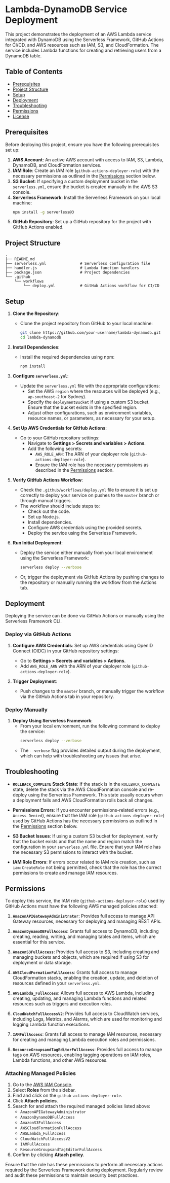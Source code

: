 # Lambda-DynamoDB Service Deployment

This project demonstrates the deployment of an AWS Lambda service integrated with DynamoDB using the Serverless Framework, GitHub Actions for CI/CD, and AWS resources such as IAM, S3, and CloudFormation. The service includes Lambda functions for creating and retrieving users from a DynamoDB table.

## Table of Contents

- [Prerequisites](#prerequisites)
- [Project Structure](#project-structure)
- [Setup](#setup)
- [Deployment](#deployment)
- [Troubleshooting](#troubleshooting)
- [Permissions](#permissions)
- [License](#license)

## Prerequisites

Before deploying this project, ensure you have the following prerequisites set up:

1. **AWS Account**: An active AWS account with access to IAM, S3, Lambda, DynamoDB, and CloudFormation services.
2. **IAM Role**: Create an IAM role (`github-actions-deployer-role`) with the necessary permissions as outlined in the [Permissions](#permissions) section below.
3. **S3 Bucket**: If specifying a custom deployment bucket in the `serverless.yml`, ensure the bucket is created manually in the AWS S3 console.
4. **Serverless Framework**: Install the Serverless Framework on your local machine:
   ```bash
   npm install -g serverless@3
5. **GitHub Repository**: Set up a GitHub repository for the project with GitHub Actions enabled.

## Project Structure

```plaintext
.
├── README.md
├── serverless.yml               # Serverless configuration file
├── handler.js                   # Lambda function handlers
├── package.json                 # Project dependencies
└── .github
    └── workflows
        └── deploy.yml           # GitHub Actions workflow for CI/CD
```

## Setup

1. **Clone the Repository**:
   - Clone the project repository from GitHub to your local machine:
     ```bash
     git clone https://github.com/your-username/lambda-dynamodb.git
     cd lambda-dynamodb
     ```

2. **Install Dependencies**:
   - Install the required dependencies using npm:
     ```bash
     npm install
     ```

3. **Configure `serverless.yml`**:
   - Update the `serverless.yml` file with the appropriate configurations:
     - Set the AWS `region` where the resources will be deployed (e.g., `ap-southeast-2` for Sydney).
     - Specify the `deploymentBucket` if using a custom S3 bucket. Ensure that the bucket exists in the specified region.
     - Adjust other configurations, such as environment variables, resource names, or parameters, as necessary for your setup.

4. **Set Up AWS Credentials for GitHub Actions**:
   - Go to your GitHub repository settings:
     - Navigate to **Settings > Secrets and variables > Actions**.
     - Add the following secrets:
       - `AWS_ROLE_ARN`: The ARN of your deployer role (`github-actions-deployer-role`).
       - Ensure the IAM role has the necessary permissions as described in the [Permissions](#permissions) section.

5. **Verify GitHub Actions Workflow**:
   - Check the `.github/workflows/deploy.yml` file to ensure it is set up correctly to deploy your service on pushes to the `master` branch or through manual triggers.
   - The workflow should include steps to:
     - Check out the code.
     - Set up Node.js.
     - Install dependencies.
     - Configure AWS credentials using the provided secrets.
     - Deploy the service using the Serverless Framework.

6. **Run Initial Deployment**:
   - Deploy the service either manually from your local environment using the Serverless Framework:
     ```bash
     serverless deploy --verbose
     ```
   - Or, trigger the deployment via GitHub Actions by pushing changes to the repository or manually running the workflow from the Actions tab.

## Deployment

Deploying the service can be done via GitHub Actions or manually using the Serverless Framework CLI.

### Deploy via GitHub Actions

1. **Configure AWS Credentials**: Set up AWS credentials using OpenID Connect (OIDC) in your GitHub repository settings:
   - Go to **Settings > Secrets and variables > Actions**.
   - Add `AWS_ROLE_ARN` with the ARN of your deployer role (`github-actions-deployer-role`).

2. **Trigger Deployment**:
   - Push changes to the `master` branch, or manually trigger the workflow via the GitHub Actions tab in your repository.

### Deploy Manually

1. **Deploy Using Serverless Framework**:
   - From your local environment, run the following command to deploy the service:
     ```bash
     serverless deploy --verbose
     ```
   - The `--verbose` flag provides detailed output during the deployment, which can help with troubleshooting any issues that arise.

## Troubleshooting

- **`ROLLBACK_COMPLETE` Stack State**: If the stack is in the `ROLLBACK_COMPLETE` state, delete the stack via the AWS CloudFormation console and re-deploy using the Serverless Framework. This state usually occurs when a deployment fails and AWS CloudFormation rolls back all changes.
  
- **Permissions Errors**: If you encounter permissions-related errors (e.g., `Access Denied`), ensure that the IAM role (`github-actions-deployer-role`) used by GitHub Actions has the necessary permissions as outlined in the [Permissions](#permissions) section below.

- **S3 Bucket Issues**: If using a custom S3 bucket for deployment, verify that the bucket exists and that the name and region match the configuration in your `serverless.yml` file. Ensure that your IAM role has the necessary S3 permissions to interact with the bucket.

- **IAM Role Errors**: If errors occur related to IAM role creation, such as `iam:CreateRole` not being permitted, check that the role has the correct permissions to create and manage IAM resources.

## Permissions

To deploy this service, the IAM role (`github-actions-deployer-role`) used by GitHub Actions must have the following AWS managed policies attached:

1. **`AmazonAPIGatewayAdministrator`**: Provides full access to manage API Gateway resources, necessary for deploying and managing REST APIs.
   
2. **`AmazonDynamoDBFullAccess`**: Grants full access to DynamoDB, including creating, reading, writing, and managing tables and items, which are essential for this service.

3. **`AmazonS3FullAccess`**: Provides full access to S3, including creating and managing buckets and objects, which are required if using S3 for deployment or data storage.

4. **`AWSCloudFormationFullAccess`**: Grants full access to manage CloudFormation stacks, enabling the creation, update, and deletion of resources defined in your `serverless.yml`.

5. **`AWSLambda_FullAccess`**: Allows full access to AWS Lambda, including creating, updating, and managing Lambda functions and related resources such as triggers and execution roles.

6. **`CloudWatchFullAccessV2`**: Provides full access to CloudWatch services, including Logs, Metrics, and Alarms, which are used for monitoring and logging Lambda function executions.

7. **`IAMFullAccess`**: Grants full access to manage IAM resources, necessary for creating and managing Lambda execution roles and permissions.

8. **`ResourceGroupsandTagEditorFullAccess`**: Provides full access to manage tags on AWS resources, enabling tagging operations on IAM roles, Lambda functions, and other AWS resources.

### Attaching Managed Policies

1. Go to the [AWS IAM Console](https://console.aws.amazon.com/iam/).
2. Select **Roles** from the sidebar.
3. Find and click on the `github-actions-deployer-role`.
4. Click **Attach policies**.
5. Search for and attach the required managed policies listed above:
   - `AmazonAPIGatewayAdministrator`
   - `AmazonDynamoDBFullAccess`
   - `AmazonS3FullAccess`
   - `AWSCloudFormationFullAccess`
   - `AWSLambda_FullAccess`
   - `CloudWatchFullAccessV2`
   - `IAMFullAccess`
   - `ResourceGroupsandTagEditorFullAccess`
6. Confirm by clicking **Attach policy**.

Ensure that the role has these permissions to perform all necessary actions required by the Serverless Framework during deployment. Regularly review and audit these permissions to maintain security best practices.
